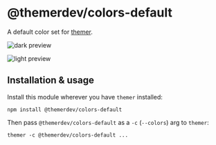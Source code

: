 # @themerdev/colors-default

A default color set for [themer](https://github.com/themerdev/themer).

![dark preview](https://cdn.jsdelivr.net/gh/themerdev/themer@399430ac7b58691dc436761b1a03614898df92ba/assets/preview/themer-colors-default-dark-swatch.svg)

![light preview](https://cdn.jsdelivr.net/gh/themerdev/themer@399430ac7b58691dc436761b1a03614898df92ba/assets/preview/themer-colors-default-light-swatch.svg)

## Installation & usage

Install this module wherever you have `themer` installed:

    npm install @themerdev/colors-default

Then pass `@themerdev/colors-default` as a `-c` (`--colors`) arg to `themer`:

    themer -c @themerdev/colors-default ...
